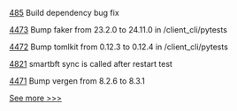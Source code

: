 
[485](https://github.com/hyperledger-labs/private-data-objects/pull/485) Build dependency bug fix

[4473](https://github.com/hyperledger/iroha/pull/4473) Bump faker from 23.2.0 to 24.11.0 in /client_cli/pytests

[4472](https://github.com/hyperledger/iroha/pull/4472) Bump tomlkit from 0.12.3 to 0.12.4 in /client_cli/pytests

[4821](https://github.com/hyperledger/fabric/pull/4821) smartbft sync is called after restart test

[4471](https://github.com/hyperledger/iroha/pull/4471) Bump vergen from 8.2.6 to 8.3.1


[See more >>>](https://start-here.hyperledger.org/pull-requests)
